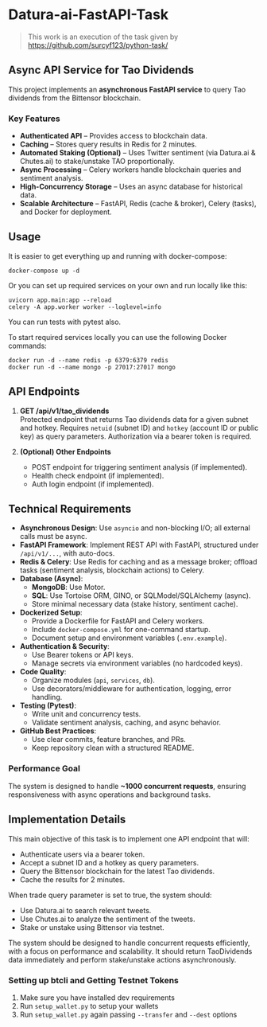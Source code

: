 # Datura-ai-FastAPI-Task

> This work is an execution of the task given by https://github.com/surcyf123/python-task/

## Async API Service for Tao Dividends

This project implements an **asynchronous FastAPI service** to query Tao dividends from the Bittensor blockchain.

### Key Features

- **Authenticated API** – Provides access to blockchain data.
- **Caching** – Stores query results in Redis for 2 minutes.
- **Automated Staking (Optional)** – Uses Twitter sentiment (via Datura.ai & Chutes.ai) to stake/unstake TAO proportionally.
- **Async Processing** – Celery workers handle blockchain queries and sentiment analysis.
- **High-Concurrency Storage** – Uses an async database for historical data.
- **Scalable Architecture** – FastAPI, Redis (cache & broker), Celery (tasks), and Docker for deployment.

## Usage

It is easier to get everything up and running with docker-compose:

```console
docker-compose up -d
```

Or you can set up required services on your own and run locally like this:

```console
uvicorn app.main:app --reload
celery -A app.worker worker --loglevel=info
```

You can run tests with pytest also.

To start required services locally you can use the following Docker commands:

```console
docker run -d --name redis -p 6379:6379 redis
docker run -d --name mongo -p 27017:27017 mongo
```

## API Endpoints

1. **GET /api/v1/tao_dividends**  
   Protected endpoint that returns Tao dividends data for a given subnet and hotkey. Requires `netuid` (subnet ID) and `hotkey` (account ID or public key) as query parameters. Authorization via a bearer token is required.

2. **(Optional) Other Endpoints**
   - POST endpoint for triggering sentiment analysis (if implemented).
   - Health check endpoint (if implemented).
   - Auth login endpoint (if implemented).

## Technical Requirements

- **Asynchronous Design**: Use `asyncio` and non-blocking I/O; all external calls must be async.
- **FastAPI Framework**: Implement REST API with FastAPI, structured under `/api/v1/...`, with auto-docs.
- **Redis & Celery**: Use Redis for caching and as a message broker; offload tasks (sentiment analysis, blockchain actions) to Celery.
- **Database (Async)**:
  - **MongoDB**: Use Motor.
  - **SQL**: Use Tortoise ORM, GINO, or SQLModel/SQLAlchemy (async).
  - Store minimal necessary data (stake history, sentiment cache).
- **Dockerized Setup**:
  - Provide a Dockerfile for FastAPI and Celery workers.
  - Include `docker-compose.yml` for one-command startup.
  - Document setup and environment variables (`.env.example`).
- **Authentication & Security**:
  - Use Bearer tokens or API keys.
  - Manage secrets via environment variables (no hardcoded keys).
- **Code Quality**:
  - Organize modules (`api`, `services`, `db`).
  - Use decorators/middleware for authentication, logging, error handling.
- **Testing (Pytest)**:
  - Write unit and concurrency tests.
  - Validate sentiment analysis, caching, and async behavior.
- **GitHub Best Practices**:
  - Use clear commits, feature branches, and PRs.
  - Keep repository clean with a structured README.

### Performance Goal

The system is designed to handle **~1000 concurrent requests**, ensuring responsiveness with async operations and background tasks.

## Implementation Details

This main objective of this task is to implement one API endpoint that will:

- Authenticate users via a bearer token.
- Accept a subnet ID and a hotkey as query parameters.
- Query the Bittensor blockchain for the latest Tao dividends.
- Cache the results for 2 minutes.

When trade query parameter is set to true, the system should:

- Use Datura.ai to search relevant tweets.
- Use Chutes.ai to analyze the sentiment of the tweets.
- Stake or unstake using Bittensor via testnet.

The system should be designed to handle concurrent requests efficiently, with a focus on performance and scalability. It should return TaoDividends data immediately and perform stake/unstake actions asynchronously.

### Setting up btcli and Getting Testnet Tokens

1. Make sure you have installed dev requirements
2. Run `setup_wallet.py` to setup your wallets
3. Run `setup_wallet.py` again passing `--transfer` and `--dest` options
